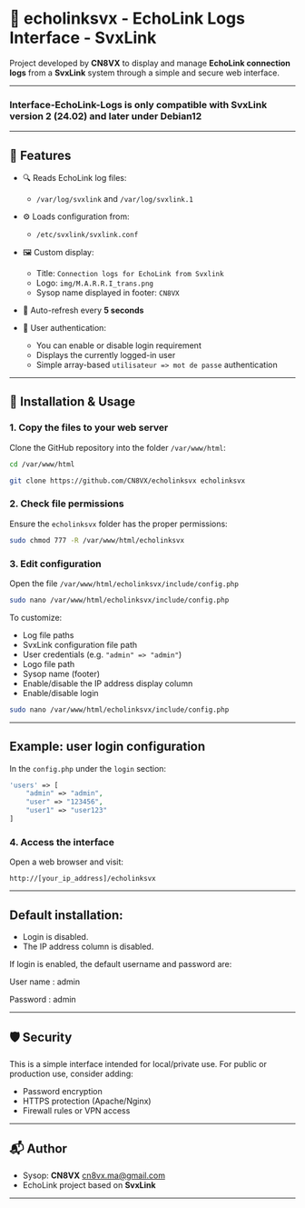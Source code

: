 # 📡 echolinksvx - EchoLink Logs Interface - SvxLink

Project developed by **CN8VX** to display and manage **EchoLink connection logs** from a **SvxLink** system through a simple and secure web interface.

---
### **Interface-EchoLink-Logs** is only compatible with SvxLink version 2 (24.02) and later under Debian12
---

## 🧩 Features

- 🔍 Reads EchoLink log files:
  - `/var/log/svxlink` and `/var/log/svxlink.1`
  
- ⚙️ Loads configuration from:
  - `/etc/svxlink/svxlink.conf`

- 🖼️ Custom display:
  - Title: `Connection logs for EchoLink from Svxlink`
  - Logo: `img/M.A.R.R.I_trans.png`
  - Sysop name displayed in footer: `CN8VX`

- 🔄 Auto-refresh every **5 seconds**

- 🔐 User authentication:
  - You can enable or disable login requirement
  - Displays the currently logged-in user
  - Simple array-based `utilisateur => mot de passe` authentication

---

## 🚀 Installation & Usage

### 1. Copy the files to your web server
Clone the GitHub repository into the folder <code>/var/www/html</code>:

```bash
cd /var/www/html
```

```bash
git clone https://github.com/CN8VX/echolinksvx echolinksvx
```

### 2. Check file permissions
Ensure the <code>echolinksvx</code> folder has the proper permissions:

```bash
sudo chmod 777 -R /var/www/html/echolinksvx
```

### 3. Edit configuration
Open the file <code>/var/www/html/echolinksvx/include/config.php</code> 

```bash
sudo nano /var/www/html/echolinksvx/include/config.php
```

To customize:

- Log file paths
- SvxLink configuration file path
- User credentials (e.g. `"admin" => "admin"`)
- Logo file path
- Sysop name (footer)
- Enable/disable the IP address display column
- Enable/disable login

```bash
sudo nano /var/www/html/echolinksvx/include/config.php
```

---

## Example: user login configuration

In the `config.php` under the `login` section:

```php
'users' => [
    "admin" => "admin",
    "user" => "123456",
    "user1" => "user123"
]
```

### 4. Access the interface
Open a web browser and visit:

```
http://[your_ip_address]/echolinksvx
```
---
## Default installation:
- Login is disabled.
- The IP address column is disabled.

If login is enabled, the default username and password are:

User name : admin

Password : admin

---

## 🛡️ Security

This is a simple interface intended for local/private use. For public or production use, consider adding:

- Password encryption
- HTTPS protection (Apache/Nginx)
- Firewall rules or VPN access

---

## 📬 Author

- Sysop: **CN8VX** cn8vx.ma@gmail.com
- EchoLink project based on **SvxLink**

---
